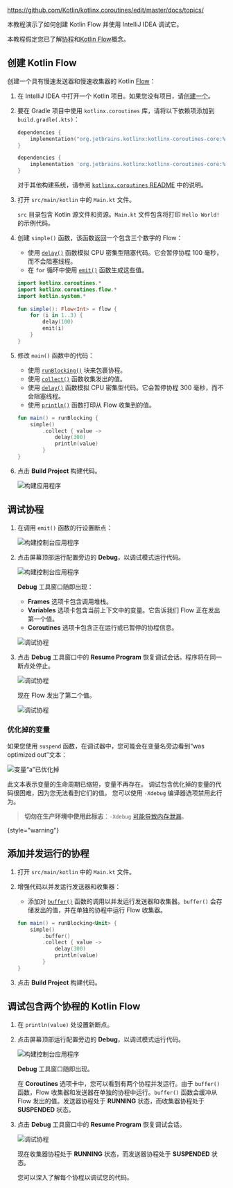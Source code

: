 <contribute-url>https://github.com/Kotlin/kotlinx.coroutines/edit/master/docs/topics/</contribute-url>

[//]: # (title: 使用 IntelliJ IDEA 调试 Kotlin Flow – 教程)

本教程演示了如何创建 Kotlin Flow 并使用 IntelliJ IDEA 调试它。

本教程假定您已了解[协程](coroutines-guide.md)和[Kotlin Flow](flow.md#flows)概念。

## 创建 Kotlin Flow

创建一个具有慢速发送器和慢速收集器的 Kotlin [Flow](https://kotlinlang.org/api/kotlinx.coroutines/kotlinx-coroutines-core/kotlinx.coroutines.flow/flow.html)：

1.  在 IntelliJ IDEA 中打开一个 Kotlin 项目。如果您没有项目，请[创建一个](jvm-get-started.md#create-a-project)。
2.  要在 Gradle 项目中使用 `kotlinx.coroutines` 库，请将以下依赖项添加到 `build.gradle(.kts)`：

    <tabs group="build-script">
    <tab title="Kotlin" group-key="kotlin">

    ```kotlin
    dependencies {
        implementation("org.jetbrains.kotlinx:kotlinx-coroutines-core:%coroutinesVersion%")
    }
    ```

    </tab>
    <tab title="Groovy" group-key="groovy">

    ```groovy
    dependencies {
        implementation 'org.jetbrains.kotlinx:kotlinx-coroutines-core:%coroutinesVersion%'
    }
    ```

    </tab>
    </tabs>

    对于其他构建系统，请参阅 [`kotlinx.coroutines` README](https://github.com/Kotlin/kotlinx.coroutines#using-in-your-projects) 中的说明。

3.  打开 `src/main/kotlin` 中的 `Main.kt` 文件。

    `src` 目录包含 Kotlin 源文件和资源。`Main.kt` 文件包含将打印 `Hello World!` 的示例代码。

4.  创建 `simple()` 函数，该函数返回一个包含三个数字的 Flow：

    *   使用 [`delay()`](https://kotlinlang.org/api/kotlinx.coroutines/kotlinx-coroutines-core/kotlinx.coroutines/delay.html) 函数模拟 CPU 密集型阻塞代码。它会暂停协程 100 毫秒，而不会阻塞线程。
    *   在 `for` 循环中使用 [`emit()`](https://kotlinlang.org/api/kotlinx.coroutines/kotlinx-coroutines-core/kotlinx.coroutines.flow/-flow-collector/emit.html) 函数生成这些值。

    ```kotlin
    import kotlinx.coroutines.*
    import kotlinx.coroutines.flow.*
    import kotlin.system.*
 
    fun simple(): Flow<Int> = flow {
        for (i in 1..3) {
            delay(100)
            emit(i)
        }
    }
    ```

5.  修改 `main()` 函数中的代码：

    *   使用 [`runBlocking()`](https://kotlinlang.org/api/kotlinx.coroutines/kotlinx-coroutines-core/kotlinx.coroutines/run-blocking.html) 块来包裹协程。
    *   使用 [`collect()`](https://kotlinlang.org/api/kotlinx.coroutines/kotlinx-coroutines-core/kotlinx.coroutines.flow/collect.html) 函数收集发出的值。
    *   使用 [`delay()`](https://kotlinlang.org/api/kotlinx.coroutines/kotlinx-coroutines-core/kotlinx.coroutines/delay.html) 函数模拟 CPU 密集型代码。它会暂停协程 300 毫秒，而不会阻塞线程。
    *   使用 [`println()`](https://kotlinlang.org/api/latest/jvm/stdlib/kotlin.io/println.html) 函数打印从 Flow 收集到的值。

    ```kotlin
    fun main() = runBlocking {
        simple()
            .collect { value ->
                delay(300)
                println(value)
            }
    }
    ```

6.  点击 **Build Project** 构建代码。

    ![构建应用程序](flow-build-project.png)

## 调试协程

1.  在调用 `emit()` 函数的行设置断点：

    ![构建控制台应用程序](flow-breakpoint.png)

2.  点击屏幕顶部运行配置旁边的 **Debug**，以调试模式运行代码。

    ![构建控制台应用程序](flow-debug-project.png)

    **Debug** 工具窗口随即出现：
    *   **Frames** 选项卡包含调用堆栈。
    *   **Variables** 选项卡包含当前上下文中的变量。它告诉我们 Flow 正在发出第一个值。
    *   **Coroutines** 选项卡包含正在运行或已暂停的协程信息。

    ![调试协程](flow-debug-1.png)

3.  点击 **Debug** 工具窗口中的 **Resume Program** 恢复调试会话。程序将在同一断点处停止。

    ![调试协程](flow-resume-debug.png)

    现在 Flow 发出了第二个值。

    ![调试协程](flow-debug-2.png)

### 优化掉的变量

如果您使用 `suspend` 函数，在调试器中，您可能会在变量名旁边看到“was optimized out”文本：

![变量“a”已优化掉](variable-optimised-out.png)

此文本表示变量的生命周期已缩短，变量不再存在。
调试包含优化掉的变量的代码很困难，因为您无法看到它们的值。
您可以使用 `-Xdebug` 编译器选项禁用此行为。

> __切勿在生产环境中使用此标志__：`-Xdebug` [可能导致内存泄漏](https://youtrack.jetbrains.com/issue/KT-48678/Coroutine-debugger-disable-was-optimised-out-compiler-feature#focus=Comments-27-6015585.0-0)。
>
{style="warning"}

## 添加并发运行的协程

1.  打开 `src/main/kotlin` 中的 `Main.kt` 文件。

2.  增强代码以并发运行发送器和收集器：

    *   添加对 [`buffer()`](https://kotlinlang.org/api/kotlinx.coroutines/kotlinx-coroutines-core/kotlinx.coroutines.flow/buffer.html) 函数的调用以并发运行发送器和收集器。`buffer()` 会存储发出的值，并在单独的协程中运行 Flow 收集器。

    ```kotlin
    fun main() = runBlocking<Unit> {
        simple()
            .buffer()
            .collect { value ->
                delay(300)
                println(value)
            }
    }
    ```

3.  点击 **Build Project** 构建代码。

## 调试包含两个协程的 Kotlin Flow

1.  在 `println(value)` 处设置新断点。

2.  点击屏幕顶部运行配置旁边的 **Debug**，以调试模式运行代码。

    ![构建控制台应用程序](flow-debug-3.png)

    **Debug** 工具窗口随即出现。

    在 **Coroutines** 选项卡中，您可以看到有两个协程并发运行。由于 `buffer()` 函数，Flow 收集器和发送器在单独的协程中运行。`buffer()` 函数会缓冲从 Flow 发出的值。发送器协程处于 **RUNNING** 状态，而收集器协程处于 **SUSPENDED** 状态。

3.  点击 **Debug** 工具窗口中的 **Resume Program** 恢复调试会话。

    ![调试协程](flow-debug-4.png)

    现在收集器协程处于 **RUNNING** 状态，而发送器协程处于 **SUSPENDED** 状态。

    您可以深入了解每个协程以调试您的代码。